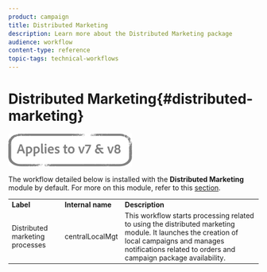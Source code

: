 ```yaml
---
product: campaign
title: Distributed Marketing
description: Learn more about the Distributed Marketing package
audience: workflow
content-type: reference
topic-tags: technical-workflows
---
```


# Distributed Marketing{#distributed-marketing}

![](../../assets/common.svg)

The workflow detailed below is installed with the **Distributed Marketing** module by default. For more on this module, refer to this [section](../../../v7/distributed/using/about-distributed-marketing.md).

<table> 
 <tbody> 
  <tr> 
   <td> <strong>Label</strong><br /> </td> 
   <td> <strong>Internal name</strong><br /> </td> 
   <td> <strong>Description</strong><br /> </td> 
  </tr> 
  <tr> 
   <td> <span class="uicontrol">Distributed marketing processes</span> <br /> </td> 
   <td> <span class="uicontrol">centralLocalMgt</span> <br /> </td> 
   <td> This workflow starts processing related to using the distributed marketing module. It launches the creation of local campaigns and manages notifications related to orders and campaign package availability.<br /> </td> 
  </tr> 
 </tbody> 
</table>

